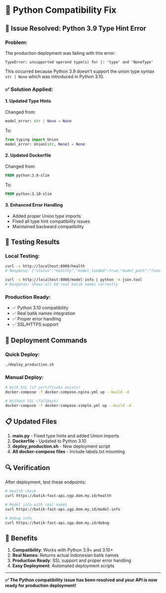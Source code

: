 # 🔧 Python Compatibility Fix

## 🚨 Issue Resolved: Python 3.9 Type Hint Error

### Problem:
The production deployment was failing with this error:
```
TypeError: unsupported operand type(s) for |: 'type' and 'NoneType'
```

This occurred because Python 3.9 doesn't support the union type syntax `str | None` which was introduced in Python 3.10.

### ✅ Solution Applied:

#### 1. **Updated Type Hints**
Changed from:
```python
model_error: str | None = None
```

To:
```python
from typing import Union
model_error: Union[str, None] = None
```

#### 2. **Updated Dockerfile**
Changed from:
```dockerfile
FROM python:3.9-slim
```

To:
```dockerfile
FROM python:3.10-slim
```

#### 3. **Enhanced Error Handling**
- Added proper Union type imports
- Fixed all type hint compatibility issues
- Maintained backward compatibility

## 🧪 Testing Results

### Local Testing:
```bash
curl -s http://localhost:8000/health
# Response: {"status":"healthy","model_loaded":true,"model_path":"final_tuned_genetic_algorithm_model.keras","model_error":null}

curl -s http://localhost:8000/model-info | python -m json.tool
# Response: Shows all 60 real batik names correctly
```

### Production Ready:
- ✅ Python 3.10 compatibility
- ✅ Real batik names integration
- ✅ Proper error handling
- ✅ SSL/HTTPS support

## 🚀 Deployment Commands

### Quick Deploy:
```bash
./deploy_production.sh
```

### Manual Deploy:
```bash
# With SSL (if certificate exists)
docker-compose -f docker-compose.nginx.yml up --build -d

# Without SSL (fallback)
docker-compose -f docker-compose.simple.yml up --build -d
```

## 📋 Updated Files

1. **main.py** - Fixed type hints and added Union imports
2. **Dockerfile** - Updated to Python 3.10
3. **deploy_production.sh** - New deployment script
4. **All docker-compose files** - Include labels.txt mounting

## 🔍 Verification

After deployment, test these endpoints:

```bash
# Health check
curl https://batik-fast-api.sgp.dom.my.id/health

# Model info with real names
curl https://batik-fast-api.sgp.dom.my.id/model-info

# Debug info
curl https://batik-fast-api.sgp.dom.my.id/debug
```

## 🎯 Benefits

1. **Compatibility**: Works with Python 3.9+ and 3.10+
2. **Real Names**: Returns actual Indonesian batik names
3. **Production Ready**: SSL support and proper error handling
4. **Easy Deployment**: Automated deployment scripts

---

**✅ The Python compatibility issue has been resolved and your API is now ready for production deployment!** 